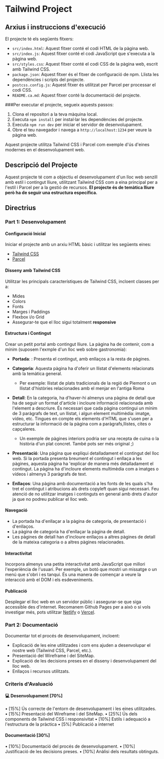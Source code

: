 # Tailwind Project

## Arxius i instruccions d'execució

El projecte té els següents fitxers:

- `src/index.html`: Aquest fitxer conté el codi HTML de la pàgina web.
- `src/index.js`: Aquest fitxer conté el codi JavaScript que s'executa a la pàgina web.
- `src/styles.css`: Aquest fitxer conté el codi CSS de la pàgina web, escrit amb Tailwind CSS.
- `package.json`: Aquest fitxer és el fitxer de configuració de npm. Llista les dependències i scripts del projecte.
- `postcss.config.js`: Aquest fitxer és utilitzat per Parcel per processar el codi CSS.
- `README.ca.md`: Aquest fitxer conté la documentació del projecte.

###Per executar el projecte, segueix aquests passos:

1. Clona el repositori a la teva màquina local.
2. Executa `npm install` per instal·lar les dependències del projecte.
3. Executa `npm run dev` per iniciar el servidor de desenvolupament.
4. Obre el teu navegador i navega a `http://localhost:1234` per veure la pàgina web.

Aquest projecte utilitza Tailwind CSS i Parcel com exemple d'ús d'eines modernes en el desenvolupament web.

## Descripció del Projecte

Aquest projecte té com a objectiu el desenvolupament d'un lloc web senzill amb estil i contingut lliure, utilitzant Tailwind CSS com a eina principal per a l'estil i Parcel per a la gestió de recursos. **El projecte és de temàtica lliure però ha de seguir una estructura específica.**

## Directrius

### Part 1: Desenvolupament

#### Configuració Inicial

Iniciar el projecte amb un arxiu HTML bàsic i utilitzar les següents eines:

- [Tailwind CSS](https://tailwindcss.com/)
- [Parcel](https://v2.parceljs.org/)

#### Disseny amb Tailwind CSS

Utilitzar les principals característiques de Tailwind CSS, incloent classes per a:

- Mides
- Colors
- Fonts
- Marges i Paddings
- Flexbox i/o Grid
- Assegurar-te que el lloc sigui totalment **responsive**

#### Estructura i Contingut

Crear un petit portal amb contingut lliure. La pàgina ha de contenir, com a mínim (suposem l'exmple d'un lloc web sobre gastronomia):

- **Portada**: : Presenta el contingut, amb enllaços a la resta de pàgines.
- **Categoria**: Aquesta pàgina ha d'oferir un llistat d'elements relacionats amb la temàtica general.
  - Per exemple: llistat de plats tradicionals de la regió de Piemont o un llistat d'històries relacionades amb el menjar en l'antiga
    Roma
- **Detall**: En la categoria, ha d'haver-hi almenys una pàgina de detall que ha de seguir un format d'article i incloure informació relacionada amb l'element a descriure. És necessari que cada pàgina contingui un mínim de 3 paràgrafs de text, un llistat, i algun element multimèdia: imatge, vídeo, etc. Tingues en compte els elements d'HTML que s'usen per a estructurar la informació de la pàgina com a paràgrafs,llistes, cites o capçaleres.

  - Un exemple de pàgines interiors podria ser una recepta de cuina o la història d'un plat concret. També pots ser més original ;)

- **Presentació**: Una pàgina que expliqui detalladament el contingut del lloc web. Si la portada presenta breument el contingut i enllaça a les pàgines, aquesta pàgina ha 'explicar de manera més detalladament el contingut. La pàgina ha d'incloure elements multimèdia com a imatges o vídeos i almenys 3 paràgrafs de text.
- **Enllaços**: Una pàgina amb documentació a les fonts de les quals s'ha tret el contingut i atribucions als drets copyleft quan sigui necessari. Feu atenció de no utilitzar imatges i continguts en general amb drets d'autor ja que no podreu publicar el lloc web.

#### Navegació

- La portada ha d'enllaçar a la pàgina de categoria, de presentació i d'enllaços.
- La pàgina de categoria ha d'enllaçar la pàgina de detall.
- Les pàgines de detall han d'incloure enllaços a altres pàgines de detall de la mateixa categoria o a altres pàgines relacionades.

#### Interactivitat

Incorpora almenys una petita interactivitat amb JavaScript que millori l'experiència de l'usuari. Per exemple, un botó que mostri un missatge o un menú que s'obri i es tanqui. És una manera de començar a veure la interacció amb el DOM i els esdeveniments.

#### Publicació

Desplegar el lloc web en un servidor públic i assegurar-se que siga accessible des d'internet. Recomanem Github Pages per a això o si vols investigar més, pots utilitzar [Netlify](https://www.netlify.com/) o [Vercel](https://vercel.com/).

### Part 2: Documentació

Documentar tot el procés de desenvolupament, incloent:

- Explicació de les eine utilitzades i com ens ajuden a desenvolupar el nostre web (Tailwind CSS, Parcel, etc.).
- Presentació del Wireframe i del SiteMap.
- Explicació de les decisions preses en el disseny i desenvolupament del lloc web.
- Enllaços i recursos utilitzats.

### Criteris d'Avaluació

#### :computer: **Desenvolupament** [70%]

• [15%] Ús correcte de l'entorn de desenvolupament i les eines utilitzades.
• [15%] Presentació del Wireframe i del SiteMap.
• [25%] Ús dels components de Tailwind CSS i responsivitat
• [10%] Estils i adequació a l'estructura de la pràctica
• [5%] Publicació a internet

#### Documentació [30%]

• [10%] Documentació del procés de desenvolupament.
• [10%] Justificació de les decisions preses.
• [10%] Anàlisi dels resultats obtinguts.
